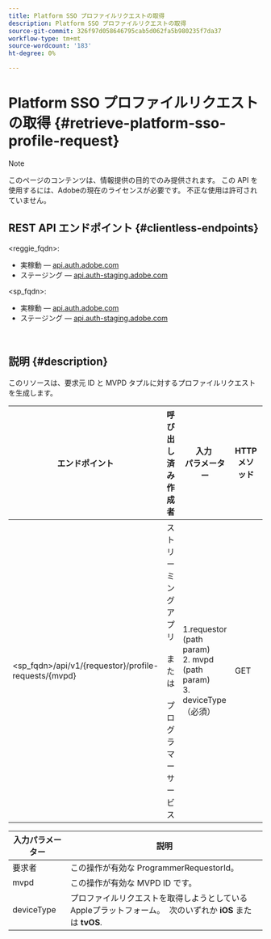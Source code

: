 ```yaml
---
title: Platform SSO プロファイルリクエストの取得
description: Platform SSO プロファイルリクエストの取得
source-git-commit: 326f97d058646795cab5d062fa5b980235f7da37
workflow-type: tm+mt
source-wordcount: '183'
ht-degree: 0%

---
```



# Platform SSO プロファイルリクエストの取得 {#retrieve-platform-sso-profile-request}

>[!NOTE]
>
>このページのコンテンツは、情報提供の目的でのみ提供されます。 この API を使用するには、Adobeの現在のライセンスが必要です。 不正な使用は許可されていません。

## REST API エンドポイント {#clientless-endpoints}

&lt;reggie_fqdn>:

* 実稼動 — [api.auth.adobe.com](http://api.auth.adobe.com/)
* ステージング — [api.auth-staging.adobe.com](http://api.auth-staging.adobe.com/)

&lt;sp_fqdn>:

* 実稼動 — [api.auth.adobe.com](http://api.auth.adobe.com/)
* ステージング — [api.auth-staging.adobe.com](http://api.auth-staging.adobe.com/)

</br>

## 説明 {#description}

このリソースは、要求元 ID と MVPD タプルに対するプロファイルリクエストを生成します。


| エンドポイント | 呼び出し済み  </br>作成者 | 入力   </br>パラメーター | HTTP  </br>メソッド | 応答 | HTTP  </br>応答 |
| --- | --- | --- | --- | --- | --- |
| &lt;sp_fqdn>/api/v1/{requestor}/profile-requests/{mvpd} | ストリーミングアプリ</br></br>または</br></br>プログラマーサービス | 1.requestor (path param)</br>2. mvpd (path param)</br>3. deviceType（必須） | GET | 実際のペイロードはクライアントアプリケーションに対して不透明なので、応答 Content-Type は application/octet-stream になります。</br></br>応答は、アプリケーションによって Platform に転送される必要があります</br></br>プロファイル SSO を取得するための SSO エンジン。 | 200 — 成功   </br>400 — 無効なリクエスト |


| 入力パラメーター | 説明 |
| --------------- | -------------------------------------------------------------------------------------------------------- |
| 要求者 | この操作が有効な ProgrammerRequestorId。 |
| mvpd | この操作が有効な MVPD ID です。 |
| deviceType | プロファイルリクエストを取得しようとしているAppleプラットフォーム。  次のいずれか **iOS** または **tvOS**. |


